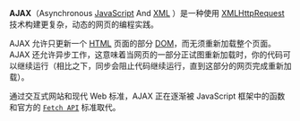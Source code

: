 **AJAX**（Asynchronous [JavaScript](https://developer.mozilla.org/zh-CN/docs/Glossary/JavaScript) And [XML](https://developer.mozilla.org/zh-CN/docs/Glossary/XML) ）是一种使用 [XMLHttpRequest](https://developer.mozilla.org/zh-CN/docs/Glossary/XMLHttpRequest) 技术构建更复杂，动态的网页的编程实践。

AJAX 允许只更新一个 [HTML](https://developer.mozilla.org/zh-CN/docs/Glossary/HTML) 页面的部分 [DOM](https://developer.mozilla.org/zh-CN/docs/Glossary/DOM)，而无须重新加载整个页面。AJAX 还允许异步工作，这意味着当网页的一部分正试图重新加载时，你的代码可以继续运行（相比之下，同步会阻止代码继续运行，直到这部分的网页完成重新加载）。

通过交互式网站和现代 Web 标准，AJAX 正在逐渐被 JavaScript 框架中的函数和官方的 [`Fetch API`](https://developer.mozilla.org/zh-CN/docs/Web/API/Fetch_API) 标准取代。